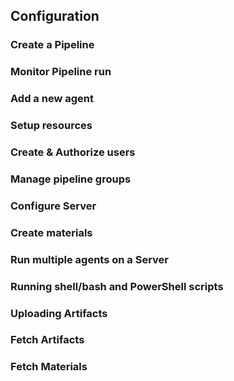 ## Configuration

### Create a Pipeline
### Monitor Pipeline run
### Add a new agent
### Setup resources
### Create & Authorize users
### Manage pipeline groups
### Configure Server
### Create materials
### Run multiple agents on a Server
### Running shell/bash and PowerShell scripts
### Uploading Artifacts
### Fetch Artifacts
### Fetch Materials
